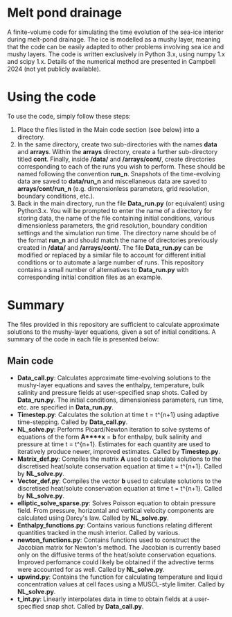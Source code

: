 # Melt pond drainage

A finite-volume code for simulating the time evolution of the sea-ice interior during melt-pond drainage. The ice is modelled as a mushy layer, meaning that the code can be easily adapted to other problems involving sea ice and mushy layers. The code is written exclusively in Python 3.x, using numpy 1.x and scipy 1.x. Details of the numerical method are presented in Campbell 2024 (not yet publicly available).

# Using the code
To use the code, simply follow these steps:
1. Place the files listed in the Main code section (see below) into a directory.
2. In the same directory, create two sub-directories with the names **data** and **arrays**. Within the **arrays** directory, create a further sub-directory titled **cont**. Finally, inside **/data/** and **/arrays/cont/**, create directories corresponding to each of the runs you wish to perform. These should be named following the convention **run_n**. Snapshots of the time-evolving data are saved to **data/run_n** and miscellaneous data are saved to **arrays/cont/run_n** (e.g. dimensionless parameters, grid resolution, boundary conditions, etc.).
3. Back in the main directory, run the file **Data_run.py** (or equivalent) using Python3.x. You will be prompted to enter the name of a directory for storing data, the name of the file containing initial conditions, various dimensionless parameters, the grid resolution, boundary condition settings and the simulation run time. The directory name should be of the format **run_n** and should match the name of directories previously created in **/data/** and **/arrays/cont/**. The file **Data_run.py** can be modified or replaced by a similar file to account for different initial conditions or to automate a large number of runs. This repository contains a small number of alternatives to **Data_run.py** with corresponding initial condition files as an example.

# Summary

The files provided in this repository are sufficient to calculate approximate solutions to the mushy-layer equations, given a set of initial conditions. A summary of the code in each file is presented below:

## Main code
- **Data_call.py**: Calculates approximate time-evolving solutions to the mushy-layer equations and saves the enthalpy, temperature, bulk salinity and pressure fields at user-specified snap shots. Called by **Data_run.py**. The initial conditions, dimensionless parameters, run time, etc. are specified in **Data_run.py**.
- **Timestep.py**: Calculates the solution at time t = t^{n+1} using adaptive time-stepping. Called by **Data_call.py**.
- **NL_solve.py**: Performs Picard/Newton iteration to solve systems of equations of the form **A****x** = **b** for enthalpy, bulk salinity and pressure at time t = t^{n+1}. Estimates for each quantity are used to iteratively produce newer, improved estimates. Called by **Timestep.py**.
- **Matrix_def.py**: Compiles the matrix **A** used to calculate solutions to the discretised heat/solute conservation equation at time t = t^{n+1}. Called by **NL_solve.py**.
- **Vector_def.py**: Compiles the vector **b** used to calculate solutions to the discretised heat/solute conservation equation at time t = t^{n+1}. Called by **NL_solve.py**.
- **elliptic_solve_sparse.py**: Solves Poisson equation to obtain pressure field. From pressure, horizontal and vertical velocity components are calculated using Darcy's law. Called by **NL_solve.py**.
- **Enthalpy_functions.py**: Contains various functions relating different quantities tracked in the mush interior. Called by various.
- **newton_functions.py**: Contains functions used to construct the Jacobian matrix for Newton's method. The Jacobian is currently based only on the diffusive terms of the heat/solute conservation equations. Improved perfomance could likely be obtained if the advective terms were accounted for as well. Called by **NL_solve.py**.
- **upwind.py**: Contains the function for calculating temperature and liquid concentration values at cell faces using a MUSCL-style limiter. Called by **NL_solve.py**.
- **t_int.py**: Linearly interpolates data in time to obtain fields at a user-specified snap shot. Called by **Data_call.py**.
